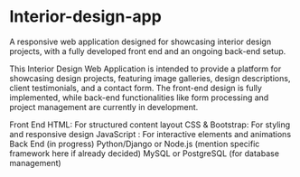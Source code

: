 # Interior-design-app
A responsive web application designed for showcasing interior design projects, with a fully developed front end and an ongoing back-end setup.

This Interior Design Web Application is intended to provide a platform for showcasing design projects, featuring image galleries, design descriptions, client testimonials, and a contact form. The front-end design is fully implemented, while back-end functionalities like form processing and project management are currently in development.

Front End
HTML: For structured content layout
CSS & Bootstrap: For styling and responsive design
JavaScript : For interactive elements and animations
Back End (in progress)
Python/Django or Node.js (mention specific framework here if already decided)
MySQL or PostgreSQL (for database management)

